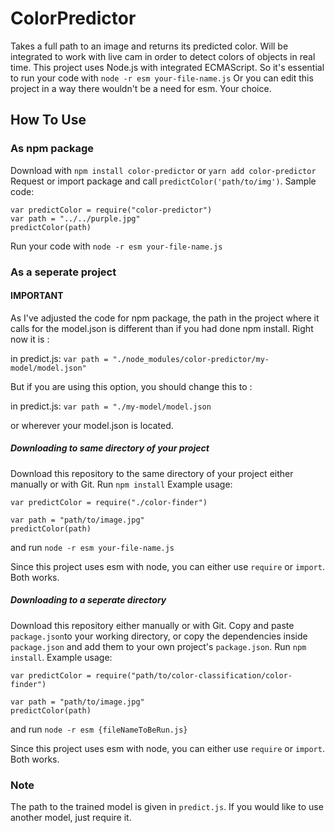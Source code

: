 # ColorPredictor
Takes a full path to an image and returns its predicted color.
Will be integrated to work with live cam in order to detect colors of objects in real time.
This project uses Node.js with integrated ECMAScript. So it's essential to run your code with `node -r esm your-file-name.js`
Or you can edit this project in a way there wouldn't be a need for esm. Your choice.

## How To Use
### As npm package
Download with `npm install color-predictor` or `yarn add color-predictor`
Request or import package and call `predictColor('path/to/img')`. Sample code:
```
var predictColor = require("color-predictor")
var path = "../../purple.jpg"
predictColor(path)
```
Run your code with `node -r esm your-file-name.js`
### As a seperate project
#### IMPORTANT
As I've adjusted the code for npm package, the path in the project where it calls for the model.json is different than if you had done npm install. Right now it is :

in predict.js:
`var path = "./node_modules/color-predictor/my-model/model.json"`

But if you are using this option, you should change this to :

in predict.js:
`var path = "./my-model/model.json`

or wherever your model.json is located.

##### Downloading to same directory of your project
Download this repository to the same directory of your project either manually or with Git.
Run `npm install`
Example usage:
```
var predictColor = require("./color-finder")

var path = "path/to/image.jpg"
predictColor(path)
```
and run `node -r esm your-file-name.js`

Since this project uses esm with node, you can either use `require` or `import`. Both works.

##### Downloading to a seperate directory

Download this repository either manually or with Git.
Copy and paste `package.json`to your working directory, or copy the dependencies inside `package.json` and add them to your own project's `package.json`.
Run `npm install`.
Example usage:
```
var predictColor = require("path/to/color-classification/color-finder")

var path = "path/to/image.jpg"
predictColor(path)
```
and run `node -r esm {fileNameToBeRun.js}`

Since this project uses esm with node, you can either use `require` or `import`. Both works.

### Note

The path to the trained model is given in `predict.js`. If you would like to use another model, just require it.

